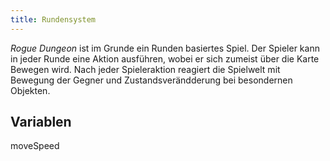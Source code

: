 ```yaml
---
title: Rundensystem
---
```


*Rogue Dungeon* ist im Grunde ein Runden basiertes Spiel. Der Spieler kann in jeder Runde eine Aktion ausführen, wobei er sich zumeist über die Karte Bewegen wird. Nach jeder Spieleraktion reagiert die Spielwelt mit Bewegung der Gegner und Zustandsverändderung bei besondernen Objekten.

## Variablen

moveSpeed
